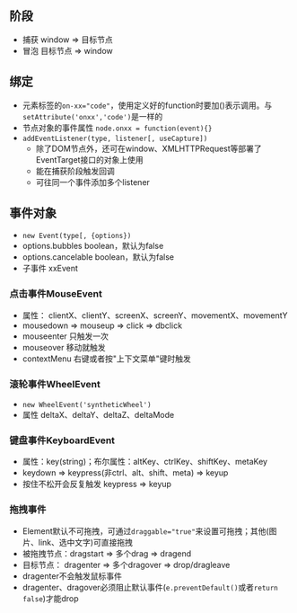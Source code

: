 ## 阶段
- 捕获 window => 目标节点
- 冒泡 目标节点 => window

## 绑定
- 元素标签的`on-xx="code"`，使用定义好的function时要加()表示调用。与`setAttribute('onxx','code')`是一样的
- 节点对象的事件属性 `node.onxx = function(event){}`
- `addEventListener(type, listener[, useCapture])`
  - 除了DOM节点外，还可在window、XMLHTTPRequest等部署了EventTarget接口的对象上使用
  - 能在捕获阶段触发回调
  - 可往同一个事件添加多个listener

## 事件对象
- `new Event(type[, {options})`
- options.bubbles boolean，默认为false
- options.cancelable boolean，默认为false
- 子事件 xxEvent
### 点击事件MouseEvent
- 属性： clientX、clientY、screenX、screenY、movementX、movementY
- mousedown => mouseup => click => dbclick
- mouseenter 只触发一次
- mouseover 移动就触发
- contextMenu 右键或者按"上下文菜单"键时触发
### 滚轮事件WheelEvent
- `new WheelEvent('syntheticWheel')`
- 属性 deltaX、deltaY、deltaZ、deltaMode
### 键盘事件KeyboardEvent
- 属性：key(string)；布尔属性：altKey、ctrlKey、shiftKey、metaKey
- keydown => keypress(非ctrl、alt、shift、meta) => keyup
- 按住不松开会反复触发 keypress => keyup
### 拖拽事件
- Element默认不可拖拽，可通过`draggable="true"`来设置可拖拽；其他(图片、link、选中文字)可直接拖拽
- 被拖拽节点：dragstart => 多个drag => dragend
- 目标节点： dragenter => 多个dragover => drop/dragleave
- dragenter不会触发鼠标事件
- dragenter、dragover必须阻止默认事件(`e.preventDefault()`或者`return false`)才能drop
